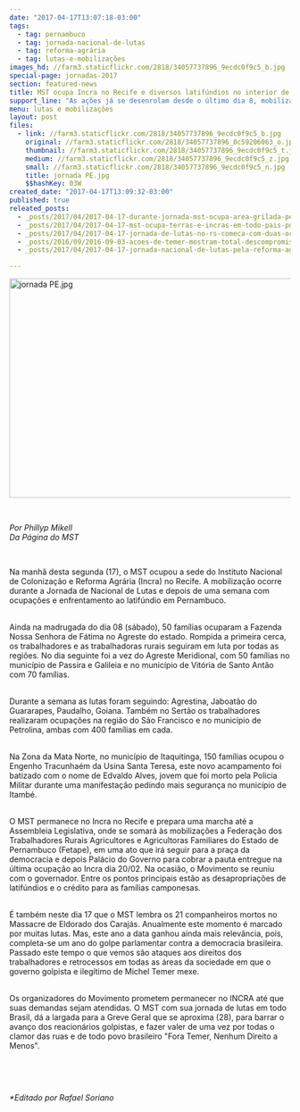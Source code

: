 ```yaml
---
date: "2017-04-17T13:07:18-03:00"
tags:
  - tag: pernambuco
  - tag: jornada-nacional-de-lutas
  - tag: reforma-agrária
  - tag: lutas-e-mobilizações
images_hd: //farm3.staticflickr.com/2818/34057737896_9ecdc0f9c5_b.jpg
special-page: jornadas-2017
section: featured-news
title: MST ocupa Incra no Recife e diversos latifúndios no interior de Pernambuco
support_line: "As ações já se desenrolam desde o último dia 8, mobilizando todas as regiões do estado."
menu: lutas e mobilizações
layout: post
files:
  - link: //farm3.staticflickr.com/2818/34057737896_9ecdc0f9c5_b.jpg
    original: //farm3.staticflickr.com/2818/34057737896_0c59206063_o.jpg
    thumbnail: //farm3.staticflickr.com/2818/34057737896_9ecdc0f9c5_t.jpg
    medium: //farm3.staticflickr.com/2818/34057737896_9ecdc0f9c5_z.jpg
    small: //farm3.staticflickr.com/2818/34057737896_9ecdc0f9c5_n.jpg
    title: jornada PE.jpg
    $$hashKey: 03W
created_date: "2017-04-17T13:09:32-03:00"
published: true
releated_posts:
  - _posts/2017/04/2017-04-17-durante-jornada-mst-ocupa-area-grilada-pela-cutrale-em-sp.md
  - _posts/2017/04/2017-04-17-mst-ocupa-terras-e-incras-em-todo-pais-por-retomada-da-reforma-agraria.md
  - _posts/2017/04/2017-04-17-jornada-de-lutas-no-rs-comeca-com-duas-ocupacoes-do-mst.md
  - _posts/2016/09/2016-09-03-acoes-de-temer-mostram-total-descompromisso-com-a-reforma-agraria-no-brasil-destaca-patrus.md
  - _posts/2017/04/2017-04-17-jornada-nacional-de-lutas-pela-reforma-agraria-2017.md

---
```

<p><img alt="jornada PE.jpg" height="393" src="//farm3.staticflickr.com/2818/34057737896_9ecdc0f9c5_b.jpg" width="700" /></p>

<p>&nbsp;</p>

<p><em>Por Phillyp Mikell<br />
Da P&aacute;gina do MST</em></p>

<p>&nbsp;</p>

<p>Na manh&atilde; desta segunda (17), o MST ocupou a sede do Instituto Nacional de Coloniza&ccedil;&atilde;o e Reforma Agr&aacute;ria (Incra) no Recife. A mobiliza&ccedil;&atilde;o ocorre durante a Jornada de Nacional de Lutas e depois de uma semana com ocupa&ccedil;&otilde;es e enfrentamento ao latif&uacute;ndio em Pernambuco.</p>

<p><br />
Ainda na madrugada do dia 08 (s&aacute;bado), 50 fam&iacute;lias ocuparam a Fazenda Nossa Senhora de F&aacute;tima no Agreste do estado. Rompida a primeira cerca, os trabalhadores e as trabalhadoras rurais seguiram em luta por todas as regi&otilde;es. No dia seguinte foi a vez do Agreste Meridional, com 50 fam&iacute;lias no munic&iacute;pio de Passira e Galileia e no munic&iacute;pio de Vit&oacute;ria de Santo Ant&atilde;o com 70 fam&iacute;lias.</p>

<p><br />
Durante a semana as lutas foram seguindo: Agrestina, Jaboat&atilde;o do Guararapes, Paudalho, Goiana. Tamb&eacute;m no Sert&atilde;o os trabalhadores realizaram ocupa&ccedil;&otilde;es na regi&atilde;o do S&atilde;o Francisco e no munic&iacute;pio de Petrolina, ambas com 400 fam&iacute;lias em cada.</p>

<p><br />
Na Zona da Mata Norte, no munic&iacute;pio de Itaquitinga, 150 fam&iacute;lias ocupou o Engenho Tracunha&eacute;m da Usina Santa Teresa, este novo acampamento foi batizado com o nome de Edvaldo Alves, jovem que foi morto pela Policia Militar durante uma manifesta&ccedil;&atilde;o pedindo mais seguran&ccedil;a no munic&iacute;pio de Itamb&eacute;.</p>

<p><br />
O MST permanece no Incra no Recife e prepara uma marcha at&eacute; a Assembleia Legislativa, onde se somar&aacute; &agrave;s mobiliza&ccedil;&otilde;es a Federa&ccedil;&atilde;o dos Trabalhadores Rurais Agricultores e Agricultoras Familiares do Estado de Pernambuco (Fetape), em uma ato que ir&aacute; seguir para a pra&ccedil;a da democracia e depois Pal&aacute;cio do Governo para cobrar a pauta entregue na &uacute;ltima ocupa&ccedil;&atilde;o ao Incra dia 20/02. Na ocasi&atilde;o, o Movimento se reuniu com o governador. Entre os pontos principais est&atilde;o as desapropria&ccedil;&otilde;es de latif&uacute;ndios e o cr&eacute;dito para as fam&iacute;lias camponesas.</p>

<p><br />
&Eacute; tamb&eacute;m neste dia 17 que o MST lembra os 21 companheiros mortos no Massacre de Eldorado dos Caraj&aacute;s. Anualmente este momento &eacute; marcado por muitas lutas. Mas, este ano a data ganhou ainda mais relev&acirc;ncia, pois, completa-se um ano do golpe parlamentar contra a democracia brasileira. Passado este tempo o que vemos s&atilde;o ataques aos direitos dos trabalhadores e retrocessos em todas as &aacute;reas da sociedade em que o governo golpista e ileg&iacute;timo de Michel Temer mexe.</p>

<p><br />
Os organizadores do Movimento prometem permanecer no INCRA at&eacute; que suas demandas sejam atendidas. O MST com sua jornada de lutas em todo Brasil, d&aacute; a largada para a Greve Geral que se aproxima (28), para barrar o avan&ccedil;o dos reacion&aacute;rios golpistas, e fazer valer de uma vez por todas o clamor das ruas e de todo povo brasileiro &quot;Fora Temer, Nenhum Direito a Menos&quot;.</p>

<p>&nbsp;</p>

<p>&nbsp;</p>

<p><em>*Editado por Rafael Soriano</em></p>
